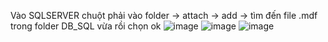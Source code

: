 Vào SQLSERVER 
chuột phải vào folder -> attach -> add -> tìm đến file .mdf trong folder DB_SQL vừa rồi chọn ok
![image](https://user-images.githubusercontent.com/117361552/232726970-f4da1489-7181-4f58-9243-3f9f4a4d98ac.png)
![image](https://user-images.githubusercontent.com/117361552/232727497-904a855a-1e1e-4e41-9f9f-c513c7891906.png)
![image](https://user-images.githubusercontent.com/117361552/232727555-026faa1f-c7da-466f-8acc-98d617fd687c.png)


